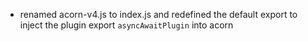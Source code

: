 - renamed acorn-v4.js to index.js and redefined the default export to inject
  the plugin export `asyncAwaitPlugin` into acorn